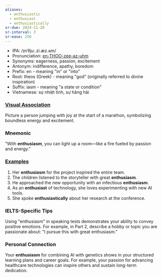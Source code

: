 ```yaml
---
aliases:
  - enthusiastic
  - enthusiast
  - enthusiastically
sr-due: 2024-11-28
sr-interval: 3
sr-ease: 250
---
```


- IPA: /ɪnˈθjuː.zi.æz.əm/
- Pronunciation: [en-THOO-zee-az-uhm](https://www.google.com/search?q=how+to+pronounce+enthusiasm)
- Synonyms: eagerness, passion, excitement
- Antonym: indifference, apathy, boredom
- Prefix: en - meaning "in" or "into"
- Root: theos (Greek) - meaning "god" (originally referred to divine inspiration)
- Suffix: iasm - meaning "a state or condition"
- Vietnamese: sự nhiệt tình, sự hăng hái

### [Visual Association](https://www.google.com/search?tbm=isch&q=enthusiasm)

Picture a person jumping with joy at the start of a marathon, symbolizing boundless energy and excitement.

### Mnemonic

"With **enthusiasm**, you can light up a room—like a fire fueled by passion and energy."

### [Examples](https://www.google.com/search?q=enthusiasm+in+a+sentence)

1. Her **enthusiasm** for the project inspired the entire team.  
2. The children listened to the storyteller with great **enthusiasm**.  
3. He approached the new opportunity with an infectious **enthusiasm**.  
4. As an **enthusiast** of technology, she loves experimenting with new AI tools.  
5. She spoke **enthusiastically** about her research at the conference.  

### IELTS-Specific Tips

Using "enthusiasm" in speaking tests demonstrates your ability to convey positive emotions. For example, in Part 2, describe a hobby or topic you are passionate about: "I pursue this with great enthusiasm."

### Personal Connection

Your **enthusiasm** for combining AI with genetics shows in your structured learning plans and career goals. For example, your passion for advancing healthcare technologies can inspire others and sustain long-term dedication.
